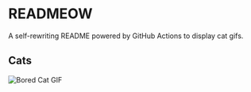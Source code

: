 # READMEOW

A self-rewriting README powered by GitHub Actions to display cat gifs.

## Cats

![Bored Cat GIF](https://media2.giphy.com/media/v1.Y2lkPTlhY2QwMmRhOXJldmtvamtweWtnYXRmOHl0c3g3cXZwNGZ2aWF4dXd3cjRibXFkOSZlcD12MV9naWZzX3NlYXJjaCZjdD1n/mlvseq9yvZhba/200.gif)
